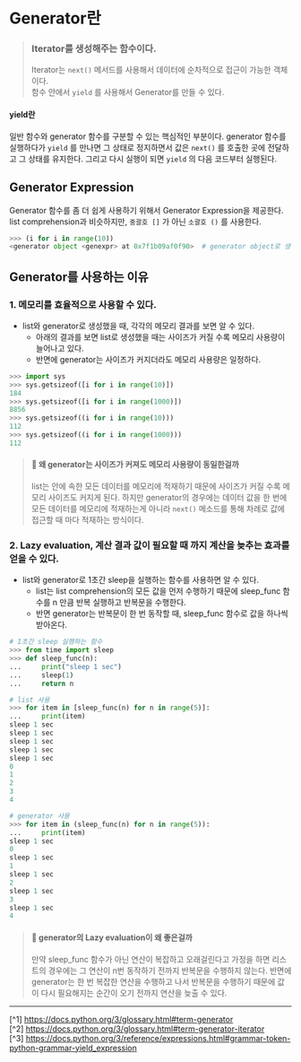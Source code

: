 # Generator란
> ### Iterator를 생성해주는 함수이다.
> Iterator는 `next()` 메서드를 사용해서 데이터에 순차적으로 접근이 가능한 객체이다.<br>
> 함수 안에서 `yield` 를 사용해서 Generator를 만들 수 있다.

#### yield란
일반 함수와 generator 함수를 구분할 수 있는 핵심적인 부분이다. generator 함수를 실행하다가 `yield` 를 만나면 그 상태로 정지하면서 값은 `next()` 를 호출한 곳에 전달하고 그 상태를 유지한다. 그리고 다시 실행이 되면 `yield` 의 다음 코드부터 실행된다.

## Generator Expression
Generator 함수를 좀 더 쉽게 사용하기 위해서 Generator Expression을 제공한다.<br>
list comprehension과 비슷하지만, `중괄호 []` 가 아닌 `소괄호 ()` 를 사용한다.

```python
>>> (i for i in range(10))
<generator object <genexpr> at 0x7f1b09af0f90>  # generator object로 생성된 걸 확인할 수 있다.
```

## Generator를 사용하는 이유
### 1. 메모리를 효율적으로 사용할 수 있다.
- list와 generator로 생성했을 때, 각각의 메모리 결과를 보면 알 수 있다.
    - 아래의 결과를 보면 list로 생성했을 때는 사이즈가 커질 수록 메모리 사용량이 늘어나고 있다.
    - 반면에 generator는 사이즈가 커지더라도 메모리 사용량은 일정하다.
```python
>>> import sys
>>> sys.getsizeof([i for i in range(10)])
184
>>> sys.getsizeof([i for i in range(1000)])
8856
>>> sys.getsizeof((i for i in range(10)))
112
>>> sys.getsizeof((i for i in range(1000)))
112
```

> #### 🧐 왜 generator는 사이즈가 커져도 메모리 사용량이 동일한걸까
> list는 안에 속한 모든 데이터를 메모리에 적재하기 때문에 사이즈가 커질 수록 메모리 사이즈도 커지게 된다. 하지만 generator의 경우에는 데이터 값을 한 번에 모든 데이터를 메모리에 적재하는게 아니라 `next()` 메소드를 통해 차례로 값에 접근할 때 마다 적재하는 방식이다.

### 2. Lazy evaluation, 계산 결과 값이 필요할 때 까지 계산을 늦추는 효과를 얻을 수 있다.
- list와 generator로 1초간 sleep을 실행하는 함수를 사용하면 알 수 있다.
    - list는 list comprehension의 모든 값을 먼저 수행하기 때문에 sleep_func 함수를 n 만큼 반복 실행하고 반복문을 수행한다.
    - 반면 generator는 반복문이 한 번 동작할 때, sleep_func 함수로 값을 하나씩 받아온다.
```python
# 1초간 sleep 실행하는 함수
>>> from time import sleep
>>> def sleep_func(n):
...     print("sleep 1 sec")
...     sleep(1)
...     return n

# list 사용
>>> for item in [sleep_func(n) for n in range(5)]:
...     print(item)
sleep 1 sec
sleep 1 sec
sleep 1 sec
sleep 1 sec
sleep 1 sec
0
1
2
3
4

# generator 사용
>>> for item in (sleep_func(n) for n in range(5)):
...     print(item)
sleep 1 sec
0
sleep 1 sec
1
sleep 1 sec
2
sleep 1 sec
3
sleep 1 sec
4
```

> #### 🧐 generator의 Lazy evaluation이 왜 좋은걸까
> 만약 sleep_func 함수가 아닌 연산이 복잡하고 오래걸린다고 가정을 하면 리스트의 경우에는 그 연산이 n번 동작하기 전까지 반복문을 수행하지 않는다. 반면에 generator는 한 번 복잡한 연산을 수행하고 나서 반복문을 수행하기 때문에 값이 다시 필요해지는 순간이 오기 전까지 연산을 늦출 수 있다.

---

[^1] https://docs.python.org/3/glossary.html#term-generator<br>
[^2] https://docs.python.org/3/glossary.html#term-generator-iterator<br>
[^3] https://docs.python.org/3/reference/expressions.html#grammar-token-python-grammar-yield_expression<br>